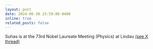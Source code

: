 ```yaml
---
layout: post
date: 2024-06-30 15:59:00-0400
inline: true
related_posts: false
---
```


 Suhas is at the 73rd Nobel Laureate Meeting (Physics) at Lindau [(see X thread)](https://x.com/suhasm/status/1810741849591796036)
